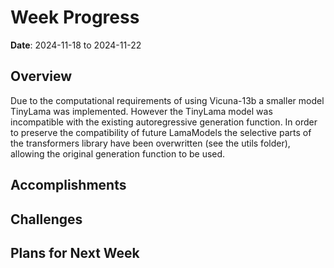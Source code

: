 # Week Progress

**Date**: 2024-11-18 to 2024-11-22

## Overview

Due to the computational requirements of using Vicuna-13b a smaller model TinyLama was implemented. However the TinyLama model was incompatible with the existing autoregressive generation function. In order to preserve the compatibility of future LamaModels the selective parts of the transformers library have been overwritten (see the utils folder), allowing the original generation function to be used.


## Accomplishments


## Challenges

## Plans for Next Week
